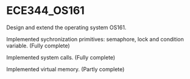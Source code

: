 # ECE344_OS161

Design and extend the operating system OS161.

Implemented sychronization primitives: semaphore, lock and condition variable. (Fully complete)

Implemented system calls. (Fully complete)

Implemented virtual memory. (Partly complete)
